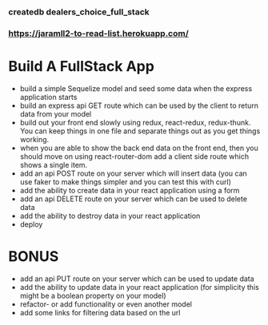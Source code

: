 ### createdb dealers_choice_full_stack

### https://jaramll2-to-read-list.herokuapp.com/

# Build A FullStack App
* build a simple Sequelize model and seed some data when the express application starts
* build an express api GET route which can be used by the client to return data from your model
* build out your front end slowly using redux, react-redux, redux-thunk. You can keep things in one file and separate things out as you get things working.
* when you are able to show the back end data on the front end, then you should move on
using react-router-dom add a client side route which shows a single item.
* add an api POST route on your server which will insert data (you can use faker to make things simpler and you can test this with curl)
* add the ability to create data in your react application using a form
* add an api DELETE route on your server which can be used to delete data
* add the ability to destroy data in your react application
* deploy

# BONUS
* add an api PUT route on your server which can be used to update data
* add the ability to update data in your react application (for simplicity this might be a boolean property on your model)
* refactor- or add functionality or even another model
* add some links for filtering data based on the url